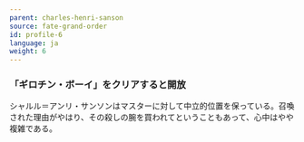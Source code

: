 ```yaml
---
parent: charles-henri-sanson
source: fate-grand-order
id: profile-6
language: ja
weight: 6
---
```


### 「ギロチン・ボーイ」をクリアすると開放

シャルル＝アンリ・サンソンはマスターに対して中立的位置を保っている。召喚された理由がやはり、その殺しの腕を買われてということもあって、心中はやや複雑である。

